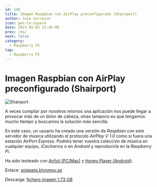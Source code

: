 ```yaml
---
id: 146
title: Imagen Raspbian con AirPlay preconfigurado (Shairport)
author: Jose Cerrejon
icon: pen-to-square
date: 2013-05-02 13:45:00
prev: /es/
next: false
category:
  - Raspberry PI
tag:
  - Raspberry PI
---
```


# Imagen Raspbian con AirPlay preconfigurado (Shairport)

![Shairport](/images/shairport.jpg)

A veces compilar por nosotros mismos una aplicación nos puede llegar a provocar más de un dolor de cabeza, otras tampoco es que tengamos mucho tiempo y buscamos la solución más sencilla.

En este caso, un usuario ha creado una versión de *Raspbian* con este servidor de música utilizando el protocolo *AirPlay V 1.0* como si fuera una estación *AirPort Express*. Podréis tener vuestra colección de música en cualquier equipo, *iCacharros* o en *Android* y reproducirla en la *Raspberry Pi*.

Ha sido testeado con  [Airfoil (PC/Mac)](http://rogueamoeba.com/airfoil/) y [Honey Player (Android)](https://play.google.com/store/apps/details?id=de.rah.airstream&feature=search_result).

Enlace: [snippets.khromov.se](http://snippets.khromov.se/preconfigured-airplay-speaker-shairport-downloadable-raspberry-pi-image/)

Descarga: [fichero imagen 1.73 GB](http://snippets.khromov.se/files/shairport-configured-latest.tar.gz)